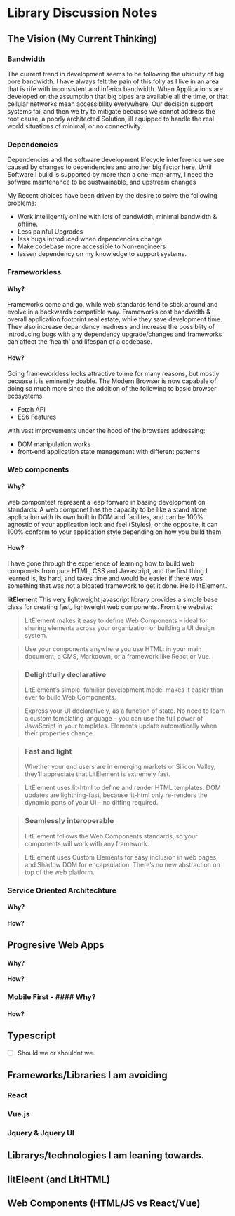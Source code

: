 # Library Discussion Notes

## The Vision (My Current Thinking)

### Bandwidth
The current trend in development seems to be following the ubiquity of big bore bandwidth. I have always felt the pain of this folly as I live in an area that is rife with inconsistent and inferior bandwidth. When Applications are developed on the assumption that big pipes are available all the time, or that cellular networks mean accessibility everywhere, Our decision support systems fail and then we try to mitigate becuase we cannot address the root cause, a poorly architected Solution, ill equipped to handle the real world situations of minimal, or no connectivity.

### Dependencies
Dependencies and the software development lifecycle interference we see caused by changes to dependencies and another big factor here. Until Software I build is supported by more than a one-man-army, I need the sofware maintenance to be sustwainable, and upstream changes

My Recent choices have been driven by the desire to solve the following problems:

* Work intelligently online with lots of bandwidth, minimal bandwidth & offline.
* Less painful Upgrades
* less bugs introduced when dependencies change.
* Make codebase more accessible to Non-engineers
* lessen dependency on my knowledge to support systems.


### Frameworkless
#### Why?
Frameworks come and go, while web standards tend to stick around and evolve in a backwards  compatible way. Frameworks cost bandwidth & overall application footprint real estate, while they save development time. They also increase depandancy madness and increase the possiblity of introducing bugs with any dependency upgrade/changes and frameworks can affect the ‘health’ and lifespan of a codebase.

#### How?
Going frameworkless looks attractive to me for many reasons, but mostly becuase it is eminently doable. The Modern Browser is now capabale of doing so much more since the addition of the following to basic browser ecosystems.

* Fetch API
* ES6 Features

with vast improvements under the hood of the browsers addressing:

* DOM manipulation works
* front-end application state management with different patterns


### Web components
#### Why?
web compontest represent a leap forward in basing development on standards. A web componet has the capacity to be like a stand alone application with its own built in DOM and facilites, and can be 100% agnostic of your application look and feel (Styles), or the opposite, it can 100% conform to your application style depending on how you build them.
#### How?
I have gone through the experience of learning how to build web componets from pure HTML, CSS and Javascript, and the first thing I learned is, Its hard, and takes time and would be easier if there was something that was not a bloated framework to get it done. Hello litElement.

**litElement**
This very lightweight javascript library provides a simple base class for creating fast, lightweight web components. From the website:
> LitElement makes it easy to define Web Components – ideal for sharing elements across your organization or building a UI design system.

> Use your components anywhere you use HTML: in your main document, a CMS, Markdown, or a framework like React or Vue.

> ### Delightfully declarative
> LitElement’s simple, familiar development model makes it easier than ever to build Web Components.

> Express your UI declaratively, as a function of state. No need to learn a custom templating language – you can use the full power of JavaScript in your templates. Elements update automatically when their properties change.

> ### Fast and light
> Whether your end users are in emerging markets or Silicon Valley, they’ll appreciate that LitElement is extremely fast.

> LitElement uses lit-html to define and render HTML templates. DOM updates are lightning-fast, because lit-html only re-renders the dynamic parts of your UI – no diffing required.

> ### Seamlessly interoperable
> LitElement follows the Web Components standards, so your components will work with any framework.

> LitElement uses Custom Elements for easy inclusion in web pages, and Shadow DOM for encapsulation. There’s no new abstraction on top of the web platform.




### Service Oriented Architechture
#### Why?
#### How?

## Progresive Web Apps
#### Why?
#### How?

### Mobile First - #### Why?
#### How?

## Typescript

- [ ] Should we or shouldnt we.

## Frameworks/Libraries I am avoiding

### React

### Vue.js

### Jquery & Jquery UI

## Librarys/technologies I am leaning towards.

## litEleent (and LitHTML)

## Web Components (HTML/JS vs React/Vue)

